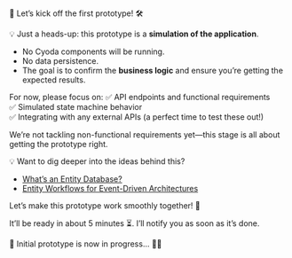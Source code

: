 
🌟 Let’s kick off the first prototype! 🛠️

💡  Just a heads-up: this prototype is a **simulation of the application**.
- No Cyoda components will be running.
- No data persistence.
- The goal is to confirm the **business logic** and ensure you’re getting the expected results.

For now, please focus on:
✅ API endpoints and functional requirements  
✅ Simulated state machine behavior  
✅ Integrating with any external APIs (a perfect time to test these out!)

We’re not tackling non-functional requirements yet—this stage is all about getting the prototype right.

💡 Want to dig deeper into the ideas behind this?  
- [What’s an Entity Database?](https://medium.com/@paul_42036/whats-an-entity-database-11f8538b631a)  
- [Entity Workflows for Event-Driven Architectures](https://medium.com/@paul_42036/entity-workflows-for-event-driven-architectures-4d491cf898a5)

Let’s make this prototype work smoothly together! 🚀

It’ll be ready in about 5 minutes ⏳. I’ll notify you as soon as it’s done.

🚧 Initial prototype is now in progress... 🚀💡
